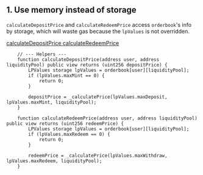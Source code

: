 ## 1. Use memory instead of storage
`calculateDepositPrice` and `calculateRedeemPrice` access `orderbook`'s info by storage, which will waste gas because the `lpValues` is not overridden.

[calculateDepositPrice calculateRedeemPrice](https://github.com/code-423n4/2023-09-centrifuge/blob/512e7a71ebd9ae76384f837204216f26380c9f91/src/InvestmentManager.sol#L551)
```
    // --- Helpers ---
    function calculateDepositPrice(address user, address liquidityPool) public view returns (uint256 depositPrice) {
        LPValues storage lpValues = orderbook[user][liquidityPool];
        if (lpValues.maxMint == 0) {
            return 0;
        }

        depositPrice = _calculatePrice(lpValues.maxDeposit, lpValues.maxMint, liquidityPool);
    }

    function calculateRedeemPrice(address user, address liquidityPool) public view returns (uint256 redeemPrice) {
        LPValues storage lpValues = orderbook[user][liquidityPool];
        if (lpValues.maxRedeem == 0) {
            return 0;
        }

        redeemPrice = _calculatePrice(lpValues.maxWithdraw, lpValues.maxRedeem, liquidityPool);
    }
```